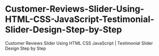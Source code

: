 # Customer-Reviews-Slider-Using-HTML-CSS-JavaScript-Testimonial-Slider-Design-Step-by-Step
Customer Reviews Slider Using HTML CSS JavaScript | Testimonial Slider Design Step by Step
